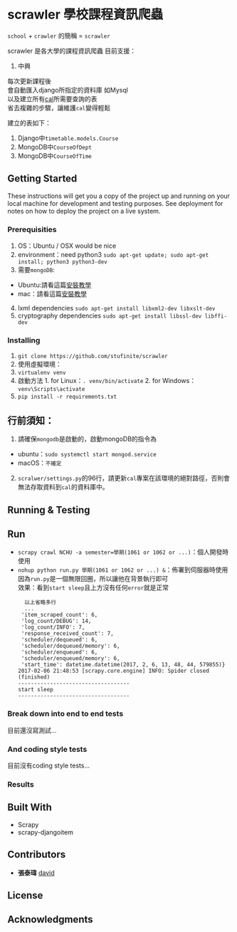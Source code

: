 # scrawler 學校課程資訊爬蟲

`school` + `crawler` 的簡稱 = `scrawler`

scrawler 是各大學的課程資訊爬蟲
目前支援：
1. 中興

每次更新課程後  
會自動匯入django所指定的資料庫  如Mysql  
以及建立所有[cal](https://github.com/stufinite/cal)所需要查詢的表  
省去複雜的步驟，讓維護`cal`變得輕鬆

建立的表如下：
1. Django中`timetable.models.Course`
2. MongoDB中`CourseOfDept`
3. MongoDB中`CourseOfTime`

## Getting Started

These instructions will get you a copy of the project up and running on your local machine for development and testing purposes. See deployment for notes on how to deploy the project on a live system.

### Prerequisities

1. OS：Ubuntu / OSX would be nice
2. environment：need python3
`sudo apt-get update; sudo apt-get install; python3 python3-dev`
3. 需要`mongoDB`:
  * Ubuntu:請看這篇[安裝教學](https://www.digitalocean.com/community/tutorials/how-to-install-mongodb-on-ubuntu-16-04)
  * mac：請看這篇[安裝教學](https://blog.gtwang.org/mac-os-x/mac-os-x-install-mongodb-database/)
4. lxml dependencies
`sudo apt-get install libxml2-dev libxslt-dev`
5. cryptography dependencies
`sudo apt-get install libssl-dev libffi-dev`

### Installing

1. `git clone https://github.com/stufinite/scrawler`
2. 使用虛擬環境：
  1. `virtualenv venv`
  2. 啟動方法
    1. for Linux：`. venv/bin/activate`
    2. for Windows：`venv\Scripts\activate`
3. `pip install -r requirements.txt`

## 行前須知：
1. 請確保`mongodb`是啟動的，啟動mongoDB的指令為  
  * ubuntu：`sudo systemctl start mongod.service`  
  * macOS：`不確定`
2. `scralwer/settings.py`的96行，請更新`cal`專案在該環境的絕對路徑，否則會無法存取資料到`cal`的資料庫中。


## Running & Testing

## Run

* `scrapy crawl NCHU -a semester=學期(1061 or 1062 or ...)`：個人開發時使用
* `nohup python run.py 學期(1061 or 1062 or ...) &`：佈署到伺服器時使用  
  因為`run.py`是一個無限回圈，所以讓他在背景執行即可  
  效果：看到`start sleep`且上方沒有任何`error`就是正常  
  ```
    以上省略多行
    ...
   'item_scraped_count': 6,
   'log_count/DEBUG': 14,
   'log_count/INFO': 7,
   'response_received_count': 7,
   'scheduler/dequeued': 6,
   'scheduler/dequeued/memory': 6,
   'scheduler/enqueued': 6,
   'scheduler/enqueued/memory': 6,
   'start_time': datetime.datetime(2017, 2, 6, 13, 48, 44, 579855)}
  2017-02-06 21:48:53 [scrapy.core.engine] INFO: Spider closed (finished)
  -----------------------------------
  start sleep
  -----------------------------------

  ```

### Break down into end to end tests

目前還沒寫測試...

### And coding style tests

目前沒有coding style tests...

### Results


## Built With

* Scrapy
* scrapy-djangoitem

## Contributors

* **張泰瑋** [david](https://github.com/david30907d)

## License

## Acknowledgments
